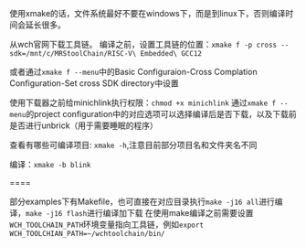 使用xmake的话，文件系统最好不要在windows下，而是到linux下，否则编译时间会延长很多。

从wch官网下载工具链。
编译之前，设置工具链的位置：`xmake f -p cross --sdk=/mnt/c/MRStoolChain/RISC-V\ Embedded\ GCC12`

或者通过`xmake f --menu`中的Basic Configuraion-Cross Complation Configuration-Set cross SDK directory中设置

使用下载器之前给minichlink执行权限：`chmod +x minichlink`
通过`xmake f --menu`的project configuration中的对应选项可以选择编译后是否下载，以及下载前是否进行unbrick（用于需要睡眠的程序）

查看有哪些可编译项目: `xmake -h`,注意目前部分项目名和文件夹名不同

编译：`xmake -b blink`

====

部分examples下有Makefile，也可直接在对应目录执行`make -j16 all`进行编译，`make -j16 flash`进行编译加下载
在使用make编译之前需要设置`WCH_TOOLCHAIN_PATH`环境变量指向工具链，例如`export WCH_TOOLCHIAN_PATH=~/wchtoolchain/bin/`
